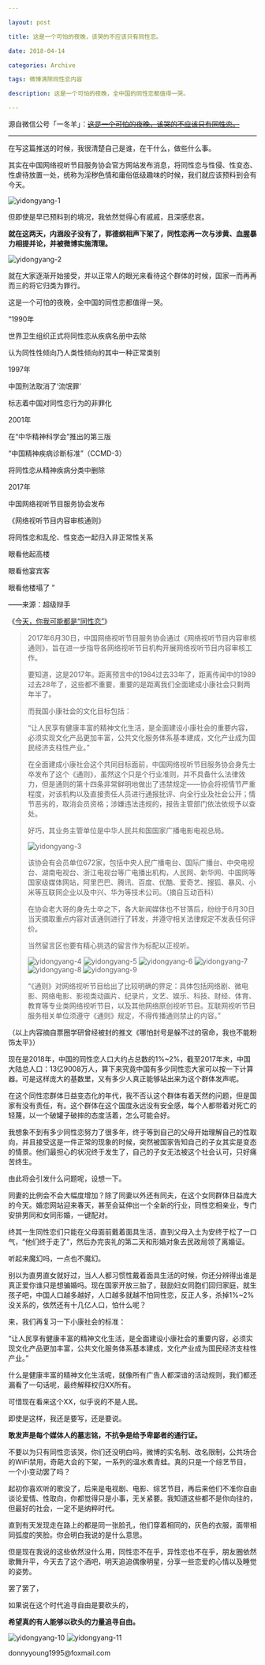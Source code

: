 ```yaml
---

layout: post

title: 这是一个可怕的夜晚，该哭的不应该只有同性恋。

date: 2018-04-14

categories: Archive

tags: 微博清除同性恋内容

description: 这是一个可怕的夜晚，全中国的同性恋都值得一哭。

---
```


源自微信公号「一冬羊」：~~[这是一个可怕的夜晚，该哭的不应该只有同性恋。](http://mp.weixin.qq.com/s/thbu4Y__reZ19qEe8rPPXw)~~

---

在写这篇推送的时候，我很清楚自己是谁，在干什么，做些什么事。

其实在中国网络视听节目服务协会官方网站发布消息，将同性恋与性侵、性变态、性虐待放置一处，统称为淫秽色情和庸俗低级趣味的时候，我们就应该预料到会有今天。

![yidongyang-1](https://i.imgur.com/VPo3F4p.jpg)

但即使是早已预料到的境况，我依然觉得心有戚戚，且深感悲哀。

**就在这两天，内涵段子没有了，郭德纲相声下架了，同性恋再一次与涉黄、血腥暴力相提并论，并被微博实施清理。**

![yidongyang-2](https://i.imgur.com/CSaM6q3.jpg)

就在大家逐渐开始接受，并以正常人的眼光来看待这个群体的时候，国家一而再再而三的将它归类为罪行。

这是一个可怕的夜晚，全中国的同性恋都值得一哭。

“1990年

世界卫生组织正式将同性恋从疾病名册中去除

认为同性性倾向乃人类性倾向的其中一种正常类别

1997年

中国刑法取消了‘流氓罪’

标志着中国对同性恋行为的非罪化

2001年

在“中华精神科学会”推出的第三版

“中国精神疾病诊断标准”（CCMD-3）

将同性恋从精神疾病分类中删除

2017年

中国网络视听节目服务协会发布

《网络视听节目内容审核通则》

将同性恋和乱伦、性变态一起归入非正常性关系

眼看他起高楼

眼看他宴宾客

眼看他楼塌了 ”

——来源：超级辩手

《[今天，你我可能都是“同性恋”](http://posts.careerengine.us/p/59571c3c02078a2390ed825f)》

> 2017年6月30日，中国网络视听节目服务协会通过《网络视听节目内容审核通则》，旨在进一步指导各网络视听节目机构开展网络视听节目内容审核工作。
>
> 要知道，这是2017年。距离预言中的1984过去33年了，距离传闻中的1989过去28年了，这些都不重要，重要的是距离我们全面建成小康社会只剩两年半了。
>
> 而我国小康社会的文化目标包括：
>
> “让人民享有健康丰富的精神文化生活，是全面建设小康社会的重要内容，必须实现文化产品更加丰富，公共文化服务体系基本建成，文化产业成为国民经济支柱性产业。”
>
> 在全面建成小康社会这个共同目标面前，中国网络视听节目服务协会身先士卒发布了这个《通则》，虽然这个只是个行业准则，并不具备什么法律效力，但是通则的第十四条非常鲜明地做出了违禁规定——协会将视情节严重程度，对该机构以及直接责任人员进行通报批评、向全行业及社会公开；情节恶劣的，取消会员资格；涉嫌违法违规的，报告主管部门依法依规予以查处。
>
> 好巧，其业务主管单位是中华人民共和国国家广播电影电视总局。
>
> ![yidongyang-3](https://i.imgur.com/KQvPsL6.jpg)
>
> 该协会有会员单位672家，包括中央人民广播电台、国际广播台、中央电视台、湖南电视台、浙江电视台等广电播出机构，人民网、新华网、中国网等国家级媒体网站，阿里巴巴、腾讯、百度、优酷、爱奇艺、搜狐、暴风、小米等互联网企业以及中兴、华为等技术公司。（摘自互动百科）
>
> 在协会老大哥的身先士卒之下，各大新闻媒体也不甘落后，纷纷于6月30日当天摘取重点内容对该通则进行了转发，并遵守相关法律规定不发表任何评价。
>
> 当然留言区也要有精心挑选的留言作为标配以正视听。
>
> ![yidongyang-4](https://i.imgur.com/h1rXuvF.png)
> ![yidongyang-5](https://i.imgur.com/DKigHku.png)
> ![yidongyang-6](https://i.imgur.com/bek266h.png)
> ![yidongyang-7](https://i.imgur.com/aARtEyl.png)
> ![yidongyang-8](https://i.imgur.com/EyN2pdR.jpg)
> ![yidongyang-9](https://i.imgur.com/gt4DEWu.jpg)
>
> “《通则》对网络视听节目给出了比较明确的界定：具体包括网络剧、微电影、网络电影、影视类动画片、纪录片，文艺、娱乐、科技、财经、体育、教育等专业类网络视听节目，以及其他网络原创视听节目。互联网视听节目服务相关单位须遵守《通则》规定，不得传播通则禁止的内容。”

（以上内容摘自票圈学研曾经被封的推文《哪怕封号是躲不过的宿命，我也不能粉饰太平》）

现在是2018年，中国的同性恋人口大约占总数的1%~2%，截至2017年末，中国大陆总人口：13亿9008万人，算下来究竟中国有多少同性恋大家可以按一下计算器。可是这样庞大的基数里，又有多少人真正能够站出来为这个群体发声呢。

在这个同性恋群体日益变态化的年代，我不否认这个群体有着天然的问题，但是国家有没有责任，有。这个群体在这个国度永远没有安全感，每个人都带着对死亡的轻蔑，以一个破罐子破摔的态度活着，怎么可能会好。

我想象不到有多少同性恋努力了很多年，终于等到自己的父母开始理解自己的性取向，并且接受这是一件正常的现象的时候，突然被国家告知自己的子女其实是变态的情景。他们最担心的状况终于发生了，自己的子女无法被这个社会认可，只好痛苦终生。

由此将会引发什么问题呢，设想一下。

同妻的比例会不会大幅度增加？除了同妻以外还有同夫，在这个女同群体日益庞大的今天。婚恋网站迎来春天，甚至会延伸出一个全新的行业，同性恋相亲业，专门安排男同和女同形婚，一键配对。

终其一生同性恋们只能在父母面前戴着面具生活，直到父母入土为安终于松了一口气，“他们终于走了”，然后办完丧礼的第二天和形婚对象去民政局领了离婚证。

听起来魔幻吗，一点也不魔幻。

别以为直男直女就好过，当人人都习惯性戴着面具生活的时候，你还分辨得出谁是真正爱你谁只是想骗婚吗。现在国家开放三胎了，鼓励妇女同胞们回归家庭，就生孩子吧，中国人口越多越好，人口越多就越不怕同性恋，反正人多，杀掉1%~2%没关系的，依然还有十几亿人口，怕什么呢？

来，我们再复习一下小康社会的标准：

“让人民享有健康丰富的精神文化生活，是全面建设小康社会的重要内容，必须实现文化产品更加丰富，公共文化服务体系基本建成，文化产业成为国民经济支柱性产业。”

什么是健康丰富的精神文化生活呢，就像所有广告人都深谙的活动规则，我们都还漏看了一句话呢，最终解释权归XX所有。

可惜现在看来这个XX，似乎说的不是人民。

即使是这样，我还是要写，还是要说。

**敢发声是每个媒体人的墓志铭，不抗争是给予卑鄙者的通行证。**

不要以为只有同性恋该哭，你们还没明白吗，微博的实名制、改名限制，公共场合的WiFi禁用，奇葩大会的下架，一系列的温水煮青蛙。真的只是一个综艺节目，一个小变动罢了吗？

起初你喜欢听的歌没了，后来是电视剧、电影、综艺节目，再后来他们不准你自由谈论爱情、性取向，你都觉得只是小事，无关紧要。我知道这些都不是你向往的，但最好的社会，一定不是纳粹时代。

直到有天发现走在路上的都是同一张脸孔，他们穿着相同的，灰色的衣服，面带相同弧度的笑脸。你会明白我说的是什么意思。

但是现在我说的这些依然没什么用，同性恋不在乎，异性恋也不在乎，朋友圈依然歌舞升平，今天去了这个酒吧，明天追追偶像明星，分享一些恋爱的心情以及睡觉的姿势。

罢了罢了，

如果说在这个时代追寻自由是要砍头的，

**希望真的有人能够以砍头的力量追寻自由。**

![yidongyang-10](https://i.imgur.com/hlfT58o.gif)
![yidongyang-11](https://i.imgur.com/W34rTEI.jpg)
<figcaption>donnyyoung1995@foxmail.com</figcaption>
